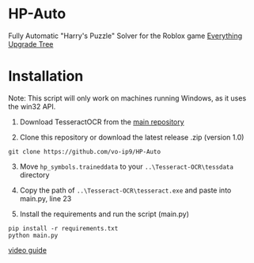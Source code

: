 # HP-Auto
Fully Automatic "Harry's Puzzle" Solver for the Roblox game [Everything Upgrade Tree](https://www.roblox.com/games/122809141833750/Everything-Upgrade-Tree)

# Installation
Note: This script will only work on machines running Windows, as it uses the win32 API.

1. Download TesseractOCR from the [main repository](https://github.com/tesseract-ocr/tesseract)

2. Clone this repository or download the latest release .zip (version 1.0)
```
git clone https://github.com/vo-ip9/HP-Auto
```

3. Move `hp_symbols.traineddata` to your `..\Tesseract-OCR\tessdata` directory

4. Copy the path of `..\Tesseract-OCR\tesseract.exe` and paste into main.py, line 23

5. Install the requirements and run the script (main.py)
```
pip install -r requirements.txt
python main.py
```

[video guide](https://youtu.be/1IHEyDaRdho)
